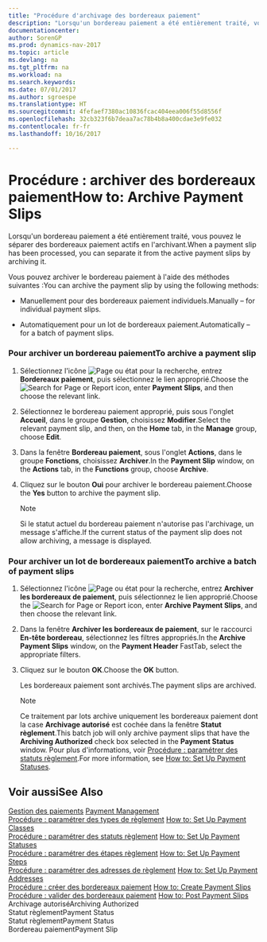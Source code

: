 ```yaml
---
title: "Procédure d'archivage des bordereaux paiement"
description: "Lorsqu'un bordereau paiement a été entièrement traité, vous pouvez le séparer des bordereaux paiement actifs en l'archivant."
documentationcenter: 
author: SorenGP
ms.prod: dynamics-nav-2017
ms.topic: article
ms.devlang: na
ms.tgt_pltfrm: na
ms.workload: na
ms.search.keywords: 
ms.date: 07/01/2017
ms.author: sgroespe
ms.translationtype: HT
ms.sourcegitcommit: 4fefaef7380ac10836fcac404eea006f55d8556f
ms.openlocfilehash: 32cb323f6b7deaa7ac78b4b8a400cdae3e9fe032
ms.contentlocale: fr-fr
ms.lasthandoff: 10/16/2017

---
```

# <a name="how-to-archive-payment-slips"></a><span data-ttu-id="25189-103">Procédure : archiver des bordereaux paiement</span><span class="sxs-lookup"><span data-stu-id="25189-103">How to: Archive Payment Slips</span></span>
<span data-ttu-id="25189-104">Lorsqu'un bordereau paiement a été entièrement traité, vous pouvez le séparer des bordereaux paiement actifs en l'archivant.</span><span class="sxs-lookup"><span data-stu-id="25189-104">When a payment slip has been processed, you can separate it from the active payment slips by archiving it.</span></span>  
  
 <span data-ttu-id="25189-105">Vous pouvez archiver le bordereau paiement à l'aide des méthodes suivantes :</span><span class="sxs-lookup"><span data-stu-id="25189-105">You can archive the payment slip by using the following methods:</span></span>  
  
-   <span data-ttu-id="25189-106">Manuellement pour des bordereaux paiement individuels.</span><span class="sxs-lookup"><span data-stu-id="25189-106">Manually – for individual payment slips.</span></span>  
  
-   <span data-ttu-id="25189-107">Automatiquement pour un lot de bordereaux paiement.</span><span class="sxs-lookup"><span data-stu-id="25189-107">Automatically – for a batch of payment slips.</span></span>  
  
### <a name="to-archive-a-payment-slip"></a><span data-ttu-id="25189-108">Pour archiver un bordereau paiement</span><span class="sxs-lookup"><span data-stu-id="25189-108">To archive a payment slip</span></span>  
  
1.  <span data-ttu-id="25189-109">Sélectionnez l'icône ![Page ou état pour la recherche](media/ui-search/search_small.png "Page ou état pour la recherche"), entrez **Bordereaux paiement**, puis sélectionnez le lien approprié.</span><span class="sxs-lookup"><span data-stu-id="25189-109">Choose the ![Search for Page or Report](media/ui-search/search_small.png "Search for Page or Report icon") icon, enter **Payment Slips**, and then choose the relevant link.</span></span>  
  
2.  <span data-ttu-id="25189-110">Sélectionnez le bordereau paiement approprié, puis sous l'onglet **Accueil**, dans le groupe **Gestion**, choisissez **Modifier**.</span><span class="sxs-lookup"><span data-stu-id="25189-110">Select the relevant payment slip, and then, on the **Home** tab, in the **Manage** group, choose **Edit**.</span></span>  
  
3.  <span data-ttu-id="25189-111">Dans la fenêtre **Bordereau paiement**, sous l'onglet **Actions**, dans le groupe **Fonctions**, choisissez **Archiver**.</span><span class="sxs-lookup"><span data-stu-id="25189-111">In the **Payment Slip** window, on the **Actions** tab, in the **Functions** group, choose **Archive**.</span></span>  
  
4.  <span data-ttu-id="25189-112">Cliquez sur le bouton **Oui** pour archiver le bordereau paiement.</span><span class="sxs-lookup"><span data-stu-id="25189-112">Choose the **Yes** button to archive the payment slip.</span></span>  
  
    > [!NOTE]  
    >  <span data-ttu-id="25189-113">Si le statut actuel du bordereau paiement n'autorise pas l'archivage, un message s'affiche.</span><span class="sxs-lookup"><span data-stu-id="25189-113">If the current status of the payment slip does not allow archiving, a message is displayed.</span></span>  
  
### <a name="to-archive-a-batch-of-payment-slips"></a><span data-ttu-id="25189-114">Pour archiver un lot de bordereaux paiement</span><span class="sxs-lookup"><span data-stu-id="25189-114">To archive a batch of payment slips</span></span>  
  
1.  <span data-ttu-id="25189-115">Sélectionnez l'icône ![Page ou état pour la recherche](media/ui-search/search_small.png "Page ou état pour la recherche"), entrez **Archiver les bordereaux de paiement**, puis sélectionnez le lien approprié.</span><span class="sxs-lookup"><span data-stu-id="25189-115">Choose the ![Search for Page or Report](media/ui-search/search_small.png "Search for Page or Report icon") icon, enter **Archive Payment Slips**, and then choose the relevant link.</span></span>  
  
2.  <span data-ttu-id="25189-116">Dans la fenêtre **Archiver les bordereaux de paiement**, sur le raccourci **En-tête bordereau**, sélectionnez les filtres appropriés.</span><span class="sxs-lookup"><span data-stu-id="25189-116">In the **Archive Payment Slips** window, on the **Payment Header** FastTab, select the appropriate filters.</span></span>  
  
3.  <span data-ttu-id="25189-117">Cliquez sur le bouton **OK**.</span><span class="sxs-lookup"><span data-stu-id="25189-117">Choose the **OK** button.</span></span>  
  
     <span data-ttu-id="25189-118">Les bordereaux paiement sont archivés.</span><span class="sxs-lookup"><span data-stu-id="25189-118">The payment slips are archived.</span></span>  
  
    > [!NOTE]  
    >  <span data-ttu-id="25189-119">Ce traitement par lots archive uniquement les bordereaux paiement dont la case **Archivage autorisé** est cochée dans la fenêtre **Statut règlement**.</span><span class="sxs-lookup"><span data-stu-id="25189-119">This batch job will only archive payment slips that have the **Archiving Authorized** check box selected in the **Payment Status** window.</span></span> <span data-ttu-id="25189-120">Pour plus d'informations, voir [Procédure : paramétrer des statuts règlement](how-to-set-up-payment-statuses.md).</span><span class="sxs-lookup"><span data-stu-id="25189-120">For more information, see [How to: Set Up Payment Statuses](how-to-set-up-payment-statuses.md).</span></span>  
  
## <a name="see-also"></a><span data-ttu-id="25189-121">Voir aussi</span><span class="sxs-lookup"><span data-stu-id="25189-121">See Also</span></span>  
 <span data-ttu-id="25189-122">[Gestion des paiements](payment-management.md) </span><span class="sxs-lookup"><span data-stu-id="25189-122">[Payment Management](payment-management.md) </span></span>  
 <span data-ttu-id="25189-123">[Procédure : paramétrer des types de règlement](how-to-set-up-payment-classes.md) </span><span class="sxs-lookup"><span data-stu-id="25189-123">[How to: Set Up Payment Classes](how-to-set-up-payment-classes.md) </span></span>  
 <span data-ttu-id="25189-124">[Procédure : paramétrer des statuts règlement](how-to-set-up-payment-statuses.md) </span><span class="sxs-lookup"><span data-stu-id="25189-124">[How to: Set Up Payment Statuses](how-to-set-up-payment-statuses.md) </span></span>  
 <span data-ttu-id="25189-125">[Procédure : paramétrer des étapes règlement](how-to-set-up-payment-steps.md) </span><span class="sxs-lookup"><span data-stu-id="25189-125">[How to: Set Up Payment Steps](how-to-set-up-payment-steps.md) </span></span>  
 <span data-ttu-id="25189-126">[Procédure : paramétrer des adresses de règlement](how-to-set-up-payment-addresses.md) </span><span class="sxs-lookup"><span data-stu-id="25189-126">[How to: Set Up Payment Addresses](how-to-set-up-payment-addresses.md) </span></span>  
 <span data-ttu-id="25189-127">[Procédure : créer des bordereaux paiement](how-to-create-payment-slips.md) </span><span class="sxs-lookup"><span data-stu-id="25189-127">[How to: Create Payment Slips](how-to-create-payment-slips.md) </span></span>  
 <span data-ttu-id="25189-128">[Procédure : valider des bordereaux paiement](how-to-post-payment-slips.md) </span><span class="sxs-lookup"><span data-stu-id="25189-128">[How to: Post Payment Slips](how-to-post-payment-slips.md) </span></span>  
 <span data-ttu-id="25189-129">Archivage autorisé</span><span class="sxs-lookup"><span data-stu-id="25189-129">Archiving Authorized</span></span>   
 <span data-ttu-id="25189-130">Statut règlement</span><span class="sxs-lookup"><span data-stu-id="25189-130">Payment Status</span></span>   
 <span data-ttu-id="25189-131">Statut règlement</span><span class="sxs-lookup"><span data-stu-id="25189-131">Payment Status</span></span>   
 <span data-ttu-id="25189-132">Bordereau paiement</span><span class="sxs-lookup"><span data-stu-id="25189-132">Payment Slip</span></span>
